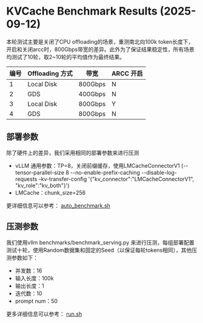# KVCache Benchmark Results (2025-09-12)

本轮测试主要是关闭了CPU offloading的场景，重测南北向100k token长度下，开启和关闭arcc时，800Gbps带宽的差异。此外为了保证结果稳定性，所有场景均测试了10轮，取2~10轮的平均值作为最终结果。


| 编号| Offloading 方式 |  带宽  |     ARCC 开启     |
| --- | ----------- | ----- | -------------------- |
| 1  |   Local Disk |  800Gbps      |       N      |
| 2  |   GDS        |  400Gbps      |       N      |
| 3  |   Local Disk        |  800Gbps      |       Y      |
| 4  |   GDS        |  800Gbps      |       N      |


## 部署参数

除了硬件上的差异，我们采用相同的部署参数来进行压测

- vLLM 通用参数：TP=8，关闭前缀缓存，使用LMCacheConnectorV1 (--tensor-parallel-size 8 --no-enable-prefix-caching --disable-log-requests -kv-transfer-config '{\"kv_connector\":\"LMCacheConnectorV1\", \"kv_role\":\"kv_both\"}')
- LMCache：chunk_size=256

更详细信息可以参考： [auto_benchmark.sh](../tools/auto_benchmark.sh)

## 压测参数

我们使用vllm benchmarks/benchmark_serving.py 来进行压测，每组部署配置测试十轮，使用Random数据集和固定的Seed（以保证每轮tokens相同），其他压测参数如下：

- 并发数：16
- 输入长度：100k
- 输出长度：1
- 迭代数：10
- prompt num：50

更多详细信息可以参考： [run.sh](../tools/run.sh)
